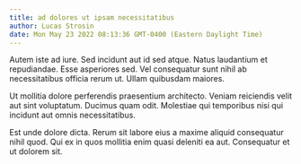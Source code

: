 ```yaml
---
title: ad dolores ut ipsam necessitatibus
author: Lucas Strosin
date: Mon May 23 2022 08:13:36 GMT-0400 (Eastern Daylight Time)
---
```

Autem iste ad iure. Sed incidunt aut id sed atque. Natus laudantium et repudiandae. Esse asperiores sed. Vel consequatur sunt nihil ab necessitatibus officia rerum ut. Ullam quibusdam maiores.

 Ut mollitia dolore perferendis praesentium architecto. Veniam reiciendis velit aut sint voluptatum. Ducimus quam odit. Molestiae qui temporibus nisi qui incidunt aut omnis necessitatibus.

 Est unde dolore dicta. Rerum sit labore eius a maxime aliquid consequatur nihil quod. Qui ex in quos mollitia enim quasi deleniti ea aut. Consequatur et ut dolorem sit.